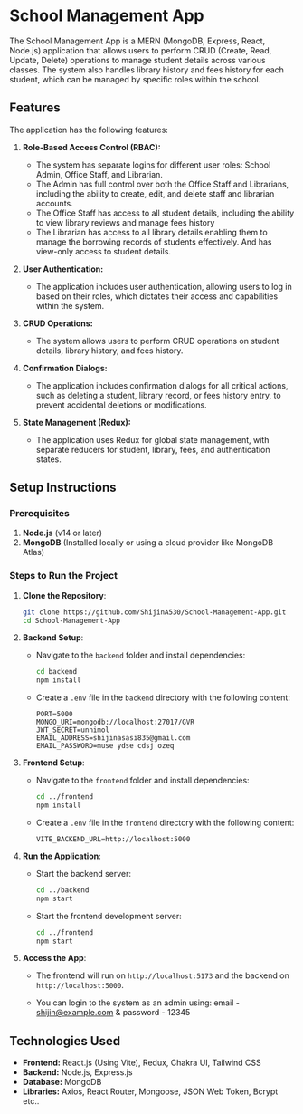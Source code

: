 # School Management App

The School Management App is a MERN (MongoDB, Express, React, Node.js) application that allows users to perform CRUD (Create, Read, Update, Delete) operations to manage student details across various classes. The system also handles library history and fees history for each student, which can be managed by specific roles within the school.

## Features

The application has the following features:

1. **Role-Based Access Control (RBAC):**
   - The system has separate logins for different user roles: School Admin, Office Staff, and Librarian.
   - The Admin has full control over both the Office Staff and Librarians, including the ability to create, edit, and delete staff and librarian accounts.
   - The Office Staff has access to all student details, including the ability to view library reviews and manage fees history
   - The Librarian has access to all library details enabling them to manage the borrowing records of students effectively. And has view-only access to student details.

2. **User Authentication:**
   - The application includes user authentication, allowing users to log in based on their roles, which dictates their access and capabilities within the system.

3. **CRUD Operations:**
   - The system allows users to perform CRUD operations on student details, library history, and fees history.

4. **Confirmation Dialogs:**
   - The application includes confirmation dialogs for all critical actions, such as deleting a student, library record, or fees history entry, to prevent accidental deletions or modifications.

5. **State Management (Redux):**
   - The application uses Redux for global state management, with separate reducers for student, library, fees, and authentication states.

## Setup Instructions

### Prerequisites

1. **Node.js** (v14 or later)
2. **MongoDB** (Installed locally or using a cloud provider like MongoDB Atlas)

### Steps to Run the Project

1. **Clone the Repository**:
   ```bash
   git clone https://github.com/ShijinA530/School-Management-App.git
   cd School-Management-App

2. **Backend Setup**:
   - Navigate to the `backend` folder and install dependencies:
     ```bash
     cd backend
     npm install
     ```
   - Create a `.env` file in the `backend` directory with the following content:
     ```
     PORT=5000
     MONGO_URI=mongodb://localhost:27017/GVR
     JWT_SECRET=unnimol
     EMAIL_ADDRESS=shijinasasi835@gmail.com
     EMAIL_PASSWORD=muse ydse cdsj ozeq
     ```

3. **Frontend Setup**:
   - Navigate to the `frontend` folder and install dependencies:
     ```bash
     cd ../frontend
     npm install
     ```
   - Create a `.env` file in the `frontend` directory with the following content:
     ```
     VITE_BACKEND_URL=http://localhost:5000
     ```

4. **Run the Application**:
   - Start the backend server:
     ```bash
     cd ../backend
     npm start
     ```
   - Start the frontend development server:
     ```bash
     cd ../frontend
     npm start
     ```

5. **Access the App**:
   - The frontend will run on `http://localhost:5173` and the backend on `http://localhost:5000`.

   - You can login to the system as an admin using:
      email - shijin@example.com &
      password - 12345

## Technologies Used

- **Frontend:** React.js (Using Vite), Redux, Chakra UI, Tailwind CSS
- **Backend:** Node.js, Express.js
- **Database:** MongoDB
- **Libraries:** Axios, React Router, Mongoose, JSON Web Token, Bcrypt etc..
